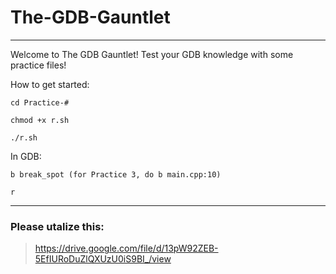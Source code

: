 # The-GDB-Gauntlet
---
Welcome to The GDB Gauntlet! Test your GDB knowledge with some practice files!

How to get started:

`cd Practice-#`

`chmod +x r.sh`

`./r.sh`

In GDB:

`b break_spot (for Practice 3, do b main.cpp:10)`

`r`


---
### Please utalize this:

> https://drive.google.com/file/d/13pW92ZEB-5EfIURoDuZlQXUzU0iS9BI_/view


